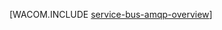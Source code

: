 ﻿<properties linkid="develop-java-how-to-guides-service-bus-amqp-overview" urlDisplayName="Service Bus AMQP Overview" pageTitle="Service Bus AMQP 概述 (Java) - Azure " metaKeywords="" description="了解如何在 Azure 中使用高级消息队列协议 (AMQP) 1.0。" metaCanonical="http://www.windowsazure.com/zh-cn/develop/net/how-to-guides/service-bus-amqp-overview/" services="service-bus" documentationCenter="Java" title="" authors="" solutions="" manager="" editor="" />





[WACOM.INCLUDE [service-bus-amqp-overview](../includes/service-bus-amqp-overview.md)]
